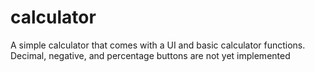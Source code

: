 # calculator

A simple calculator that comes with a UI and basic calculator functions. Decimal, negative, and percentage buttons are not yet implemented
